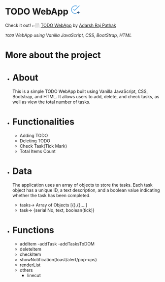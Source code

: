 # TODO WebApp <img src="res/task.png" alt="task" width="32" height="32">
<!-- [![task.png](res/task.png =32x32)](https://adarshrajpathak.github.io/TODO-WebApp/) #not supported by gitHub-->
Check it out! 👉🏼 [TODO WebApp](https://adarshrajpathak.github.io/TODO-WebApp/) by [Adarsh Raj Pathak](https://github.com/adarshrajpathak)

_`TODO` WebApp using Vanilla JavaScript, CSS, BootStrap, HTML_

# More about the project
- # About
    This is a simple TODO WebApp built using Vanilla JavaScript, CSS, Bootstrap, and HTML. It allows users to add, delete, and check tasks, as well as view the total number of tasks.

- # Functionalities
    - Adding TODO
    - Deleting TODO
    - Check Task(Tick Mark)
    - Total Items Count

- # Data
    The application uses an array of objects to store the tasks. Each task object has a unique ID, a text description, and a boolean value indicating whether the task has been completed.
    - tasks-> Array of Objects [{},{},...]
    - task-> {serial No, text, boolean(tick)}

- # Functions
    - addItem
        -addTask
        -addTasksToDOM
    - deleteItem
    - checkItem
    - showNotification(toast/alert/pop-ups)
    - renderList
    - others
        - linecut
